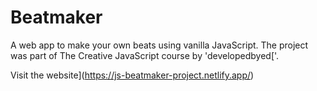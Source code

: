 # Beatmaker
A web app to make your own beats using vanilla JavaScript. The project was part of The Creative JavaScript course by 'developedbyed['.

Visit the website](https://js-beatmaker-project.netlify.app/)
